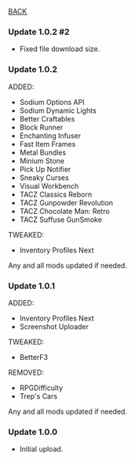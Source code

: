 
[BACK](..)

### Update 1.0.2 #2

- Fixed file download size.

### Update 1.0.2

ADDED:
- Sodium Options API
- Sodium Dynamic Lights
- Better Craftables
- Block Runner
- Enchanting Infuser
- Fast Item Frames
- Metal Bundles
- Minium Stone
- Pick Up Notifier
- Sneaky Curses
- Visual Workbench
- TACZ Classics Reborn
- TACZ Gunpowder Revolution
- TACZ Chocolate Man: Retro
- TACZ Suffuse GunSmoke

TWEAKED:
- Inventory Profiles Next

Any and all mods updated if needed.

### Update 1.0.1

ADDED:
- Inventory Profiles Next
- Screenshot Uploader

TWEAKED:
- BetterF3

REMOVED:
- RPGDifficulty
- Trep's Cars

Any and all mods updated if needed.

### Update 1.0.0
- Initial upload.